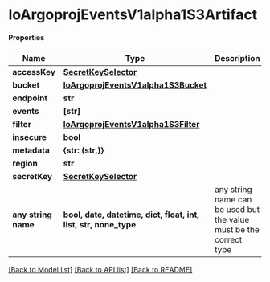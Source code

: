 # IoArgoprojEventsV1alpha1S3Artifact

#### Properties
Name | Type | Description | Notes
------------ | ------------- | ------------- | -------------
**accessKey** | [**SecretKeySelector**](SecretKeySelector.md) |  | [optional] 
**bucket** | [**IoArgoprojEventsV1alpha1S3Bucket**](IoArgoprojEventsV1alpha1S3Bucket.md) |  | [optional] 
**endpoint** | **str** |  | [optional] 
**events** | **[str]** |  | [optional] 
**filter** | [**IoArgoprojEventsV1alpha1S3Filter**](IoArgoprojEventsV1alpha1S3Filter.md) |  | [optional] 
**insecure** | **bool** |  | [optional] 
**metadata** | **{str: (str,)}** |  | [optional] 
**region** | **str** |  | [optional] 
**secretKey** | [**SecretKeySelector**](SecretKeySelector.md) |  | [optional] 
**any string name** | **bool, date, datetime, dict, float, int, list, str, none_type** | any string name can be used but the value must be the correct type | [optional]

[[Back to Model list]](../README.md#documentation-for-models) [[Back to API list]](../README.md#documentation-for-api-endpoints) [[Back to README]](../README.md)

